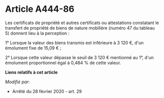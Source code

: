# Article A444-86

Les certificats de propriété et autres certificats ou attestations constatant le transfert de propriété de biens de nature
mobilière (numéro 47 du tableau 5) donnent lieu à la perception :

1° Lorsque la valeur des biens transmis est inférieure à 3 120 €, d'un émolument fixe de 15,09 € ;

2° Lorsque cette valeur dépasse le seuil de 3 120 € mentionné au 1°, d'un émolument proportionnel égal à 0,484 % de cette
valeur.

**Liens relatifs à cet article**

_Modifié par_:

  - Arrêté du 28 février 2020 - art. 29
